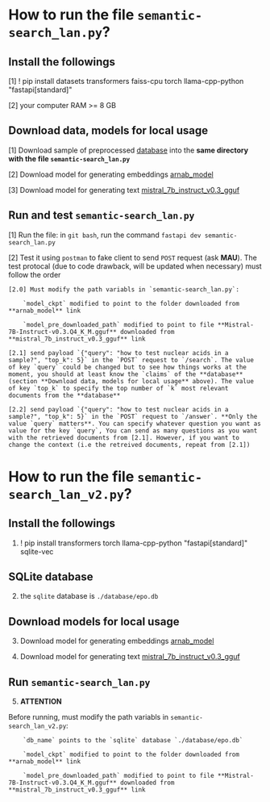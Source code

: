 # How to run the file `semantic-search_lan.py`?

## Install the followings

[1] ! pip install datasets transformers faiss-cpu torch llama-cpp-python "fastapi[standard]"

[2] your computer RAM >= 8 GB

## Download data, models for local usage

[1] Download sample of preprocessed [database](https://drive.google.com/drive/folders/18eT4cgdDBvNBz8JhS_vd-eZnS9R8S1wM?usp=drive_link) into the **same directory with the file `semantic-search_lan.py`**

[2] Download model for generating embeddings [arnab_model](https://drive.google.com/drive/folders/1YvhT3xINPBepMGUsw5ydrvzM4D6KgIMA?usp=drive_link) 

[3] Download model for generating text [mistral_7b_instruct_v0.3_gguf](https://drive.google.com/drive/folders/1UVoiIvQEdhqZ13OUSWyA51_NR-47q9Z_?usp=drive_link)

## Run and test `semantic-search_lan.py`

[1] Run the file: in `git bash`, run the command `fastapi dev semantic-search_lan.py`

[2] Test it using `postman` to fake client to send `POST` request (ask **MAU**). The test protocal (due to code drawback, will be updated when necessary) must follow the order

    [2.0] Must modify the path variabls in `semantic-search_lan.py`:

        `model_ckpt` modified to point to the folder downloaded from **arnab_model** link

        `model_pre_downloaded_path` modified to point to file **Mistral-7B-Instruct-v0.3.Q4_K_M.gguf** downloaded from **mistral_7b_instruct_v0.3_gguf** link

    [2.1] send payload `{"query": "how to test nuclear acids in a sample?", "top_k": 5}` in the `POST` request to `/search`. The value of key `query` could be changed but to see how things works at the moment, you should at least know the `claims` of the **database** (section **Download data, models for local usage** above). The value of key `top_k` to specify the top number of `k` most relevant documents from the **database**

    [2.2] send payload `{"query": "how to test nuclear acids in a sample?", "top_k": 5}` in the `POST` request to `/answer`. **Only the value `query` matters**. You can specify whatever question you want as value for the key `query`, You can send as many questions as you want with the retrieved documents from [2.1]. However, if you want to change the context (i.e the retreived documents, repeat from [2.1]) 


# How to run the file `semantic-search_lan_v2.py`?

## Install the followings

1. ! pip install transformers torch llama-cpp-python "fastapi[standard]" sqlite-vec

## SQLite database

2. the `sqlite` database is `./database/epo.db`

## Download models for local usage

3. Download model for generating embeddings [arnab_model](https://drive.google.com/drive/folders/1YvhT3xINPBepMGUsw5ydrvzM4D6KgIMA?usp=drive_link) 

4. Download model for generating text [mistral_7b_instruct_v0.3_gguf](https://drive.google.com/drive/folders/1UVoiIvQEdhqZ13OUSWyA51_NR-47q9Z_?usp=drive_link)

## Run `semantic-search_lan.py`

5. **ATTENTION**

Before running, must modify the path variabls in `semantic-search_lan_v2.py`:

        `db_name` points to the `sqlite` database `./database/epo.db`
        
        `model_ckpt` modified to point to the folder downloaded from **arnab_model** link

        `model_pre_downloaded_path` modified to point to file **Mistral-7B-Instruct-v0.3.Q4_K_M.gguf** downloaded from **mistral_7b_instruct_v0.3_gguf** link